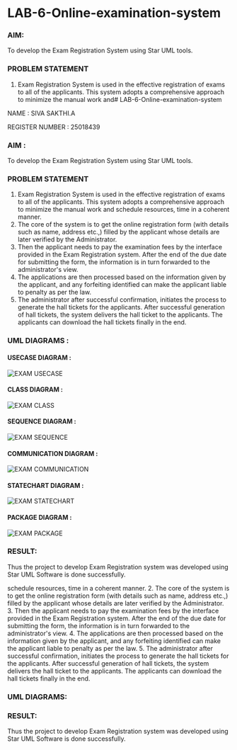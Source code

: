 # LAB-6-Online-examination-system
### AIM:
To develop the Exam Registration System using Star UML tools.
### PROBLEM STATEMENT
1. Exam Registration System is used in the effective registration of exams to all of the
applicants. This system adopts a comprehensive approach to minimize the manual work and# LAB-6-Online-examination-system

NAME : SIVA SAKTHI.A

REGISTER NUMBER : 25018439

### AIM :
To develop the Exam Registration System using Star UML tools.

### PROBLEM STATEMENT
1. Exam Registration System is used in the effective registration of exams to all of the
applicants. This system adopts a comprehensive approach to minimize the manual work and
schedule resources, time in a coherent manner.
2. The core of the system is to get the online registration form (with details such as name,
address etc.,) filled by the applicant whose details are later verified by the Administrator.
3. Then the applicant needs to pay the examination fees by the interface provided in the
Exam Registration system. After the end of the due date for submitting the form, the
information is in turn forwarded to the administrator's view.
4. The applications are then processed based on the information given by the applicant,
and any forfeiting identified can make the applicant liable to penalty as per the law.
5. The administrator after successful confirmation, initiates the process to generate the
hall tickets for the applicants. After successful generation of hall tickets, the system delivers
the hall ticket to the applicants. The applicants can download the hall tickets finally in the end.

### UML DIAGRAMS :

#### USECASE DIAGRAM :

![EXAM USECASE](https://github.com/23005529/LAB-6-Online-examination-system/assets/139842207/74644b0b-e40d-411e-b49e-e4077956b1c4)

#### CLASS DIAGRAM :

![EXAM CLASS](https://github.com/23005529/LAB-6-Online-examination-system/assets/139842207/ba83353b-a1af-4c09-9820-057344a569a4)

#### SEQUENCE DIAGRAM :

![EXAM SEQUENCE](https://github.com/23005529/LAB-6-Online-examination-system/assets/139842207/62a582cf-8e62-4919-b181-77fc0881817c)

#### COMMUNICATION DIAGRAM :

![EXAM COMMUNICATION](https://github.com/23005529/LAB-6-Online-examination-system/assets/139842207/66ad6d42-f53d-4af9-bd15-d9332dd4007f)

#### STATECHART DIAGRAM :

![EXAM STATECHART](https://github.com/23005529/LAB-6-Online-examination-system/assets/139842207/eabf9ebb-1c28-43c1-b0c7-ec1547ac4836)

#### PACKAGE DIAGRAM :

![EXAM PACKAGE](https://github.com/23005529/LAB-6-Online-examination-system/assets/139842207/d531fc54-8610-481e-ab74-20fcabd44339)

### RESULT:
Thus the project to develop Exam Registration system was developed using Star UML
Software is done successfully.

schedule resources, time in a coherent manner.
2. The core of the system is to get the online registration form (with details such as name,
address etc.,) filled by the applicant whose details are later verified by the Administrator.
3. Then the applicant needs to pay the examination fees by the interface provided in the
Exam Registration system. After the end of the due date for submitting the form, the
information is in turn forwarded to the administrator's view.
4. The applications are then processed based on the information given by the applicant,
and any forfeiting identified can make the applicant liable to penalty as per the law.
5. The administrator after successful confirmation, initiates the process to generate the
hall tickets for the applicants. After successful generation of hall tickets, the system delivers
the hall ticket to the applicants. The applicants can download the hall tickets finally in the end.
### UML DIAGRAMS:



### RESULT:
Thus the project to develop Exam Registration system was developed using Star UML
Software is done successfully.
